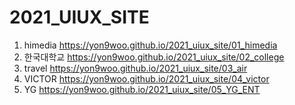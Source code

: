# 2021_UIUX_SITE

1. himedia https://yon9woo.github.io/2021_uiux_site/01_himedia
1. 한국대학교 https://yon9woo.github.io/2021_uiux_site/02_college
1. travel https://yon9woo.github.io/2021_uiux_site/03_air
1. VICTOR https://yon9woo.github.io/2021_uiux_site/04_victor
1. YG https://yon9woo.github.io/2021_uiux_site/05_YG_ENT


